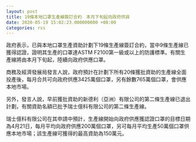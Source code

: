 ```yaml
---
layout: post
title: 19條本地口罩生產線簽訂合約　本月下旬起向政府供貨
date: 2020-05-19 15:02:23.000000000 +08:00
categories: rss
---
```


政府表示，已與本地口罩生產資助計劃下19條生產線簽訂合約，當中9條生產線已獲得認證，證明其生產的口罩達ASTM F2100第一級或以上的防護標準。有關生產線將由本月下旬起，陸續向政府供應口罩。
 
商務及經濟發展局發言人說，政府預計在計劃下所有20條獲批資助的生產線全面投產後，每月合共可向政府供應3425萬個口罩，另有餘數765萬個口罩，會供應本地市場。

另外，發言人說，早前獲批資助的新德利（亞洲）有限公司的第二條生產線已退出計劃，有關資助名額已批予瑞士億科有限公司的第二條生產線。
 
瑞士億科有限公司在其申請中預計，生產線開始向政府供應獲認證口罩的目標日期為4月21日，每月平均向政府供應200萬個口罩，另可每月平均生產50萬個口罩供應本地市場；該生產線可獲得的最高資助為150萬元。
